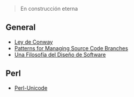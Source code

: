 > En construcción eterna

## General

- [Ley de Conway](./reference/Ley-de-Conway.md)
- [Patterns for Managing Source Code Branches](./reference/Patterns-for-Managing-Source-Code-Branches.md)
- [Una Filosofía del Diseño de Software](./reference/Una-Filosofia-del-Diseno-de-Software.md)

## Perl

- [Perl-Unicode](./reference/Perl-Unicode.md)
